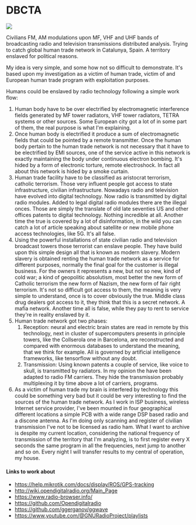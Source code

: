 # DBCTA
![](https://github.com/redeltaglio/RNMnetwork/raw/master/Images/screenshot/2013-10-08-1.jpg)

Civilians FM, AM modulations upon MF, VHF and UHF bands of broadcasting radio and television transmissions distributed analysis. Trying to catch global human trade network in Catalunya, Spain. A territory enslaved for political reasons.

My idea is very simple, and some how not so difficult to demonstrate. It's based upon my investigation as a victim of human trade, victim of and European human trade program with exploitation purposes.

Humans could be enslaved by radio technology following a simple work flow:

1) Human body have to be over electrified by electromagnetic interference fields generated by MF tower radiators, VHF tower radiators, TETRA systems or other sources. Some European city got a lot of in some part of them, the real purpose is what I'm explaining.
2) Once human body is electrified it produce a sum of electromagnetic fields that could be pointed by a remote transmitter.  Once the human body pertain to the human trade network is not necessary that it have to be electrified by EMI sources, one of the service active in this network is exactly maintaining the body under continuous electron bombing. It's hided by a form of electronic torture, remote electroshock. In fact all about this network is hided by a smoke curtain. 
3) Human trade facility have to be classified as aristocrat terrorism, catholic terrorism. Those very influent people got access to state infrastructure, civilian infrastructure. Nowadays radio and television have evolved into digital technology. Now radio is transmitted by digital radio modules. Added to legal digital radio modules there are the illegal onces. Those are simply the translate of old late seventies US and other offices patents to digital technology. Nothing incredible at all. Another time the true is covered by a lot of disinformation, in the wild you can catch a lot of article speaking about satellite or new mobile phone access technologies, like 5G. It's all false.
4) Using the powerful installations of state civilian radio and television broadcast towers those terrorist can enslave people. They have build upon this simple design all that is known as modern slavery. Modern slavery is obtained renting the human trade network as a service for different purposes, normally the final goal for the customer is illegal business. For the owners it represents a new, but not so new, kind of cold war; a kind of geopolitic absolutism, most better the new form of Catholic terrorism the new form of Nazism, the new form of fair right terrorism. It's not so difficult got access to them, the meaning is very simple to understand, once is to cover obviously the true. Middle class drug dealers got access to it, they think that this is a secret network. A mafia network. Another time all is false, while they pay to rent to service they're in reality enslaved by it.
5) Human trade network got two phases:
   1) Reception: neural and electric brain states are read in remote by this technology, next in cluster of supercomputers presents in principle towers, like the Collserola one in Barcelona, are reconstructed and compared with enormous databases to understand the meaning, that we think for example. All is governed by artificial intelligence frameworks, like tensorflow without any doubt. 
   2) Transmission: Using known patents a couple of service, like voice to skull, is transmitted by radiators. In my opinion the have been adapted to radio FM carriers. They hide the transmission probably multiplexing it by time above a lot of carriers, programs.
6) As a victim of human trade my brain is interfered by technology this could be something very bad but it could be very interesting to find the sources of the human trade network. As I work in ISP business, wireless Internet service provider, I've been mounted in four geographical different locations a simple PCB with a wide range DSP based radio and a discone antenna. As I'm doing only scanning and register of civilian transmission I've not to be licensed as radio ham.  What I want to archive is despite my current location, considering the national frequency of transmission of the territory that I'm analyzing, is to first register every X seconds the same program in all the frequencies, next jump to another and so on. Every night I will transfer results to my central of operation, my house.

#### Links to work about

- https://help.mikrotik.com/docs/display/ROS/GPS-tracking
- http://wiki.opendigitalradio.org/Main_Page
- https://www.radio-browser.info/
- https://github.com/Opendigitalradio
- https://github.com/ggerganov/ggwave
- https://www.youtube.com/@GNURadioProject/playlists

